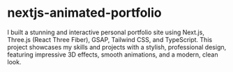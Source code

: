 # nextjs-animated-portfolio
I built a stunning and interactive personal portfolio site using Next.js, Three.js (React Three Fiber), GSAP, Tailwind CSS, and TypeScript. This project showcases my skills and projects with a stylish, professional design, featuring impressive 3D effects, smooth animations, and a modern, clean look.
